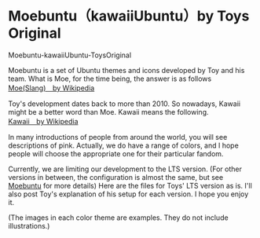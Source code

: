 # Moebuntu（kawaiiUbuntu）by Toys Original
Moebuntu-kawaiiUbuntu-ToysOriginal

Moebuntu is a set of Ubuntu themes and icons developed by Toy and his team.
What is Moe, for the time being, the answer is as follows  
[Moe(Slang)　by Wikipedia](https://en.wikipedia.org/wiki/Moe_(slang))  
  
Toy's development dates back to more than 2010. So nowadays, Kawaii might be a better word than Moe.
Kawaii means the following.  
[Kawaii　by Wikipedia](https://en.wikipedia.org/wiki/Kawaii)  

In many introductions of people from around the world, you will see descriptions of pink.
Actually, we do have a range of colors, and I hope people will choose the appropriate one for their particular fandom.  

Currently, we are limiting our development to the LTS version. (For other versions in between, the configuration is almost the same, but see [Moebuntu](http://moebuntu.web.fc2.com/) for more details)
Here are the files for Toys' LTS version as is.
I'll also post Toy's explanation of his setup for each version.
I hope you enjoy it.

(The images in each color theme are examples. They do not include illustrations.)

